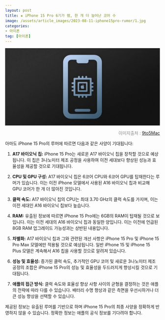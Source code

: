 ```yaml
---
layout: post  
title: ✚ iPhone 15 Pro 6기가 램, 한 개 더 늘어난 코어 수
image: /assets/article_images/2023-08-11-iphone15pro-rumor/1.jpg
categories:
- 아이폰
tag: [아이폰]
---
```



<div class="markdown-image">
<img src="/assets/article_images/2023-08-11-iphone15pro-rumor/1.jpg" alt="" align="middle"/><p style="text-align:right;  color:#878787"> 이미지출처 : <a href="https://9to5mac.com/"> 9to5Mac </a></p> </div>

<p class="drop-korean">
아마도 iPhone 15 Pro의 루머에 따르면 다음과 같은 사양이 기대됩니다:
</p>

1. **A17 바이오닉 칩:** iPhone 15 Pro는 새로운 A17 바이오닉 칩을 장착할 것으로 예상됩니다. 이 칩은 3나노미터 제조 공정을 사용하여 이전 세대보다 향상된 성능과 효율성을 제공할 것으로 기대됩니다.

2. **CPU 및 GPU 구성:** A17 바이오닉 칩은 6코어 CPU와 6코어 GPU를 탑재한다는 루머가 있습니다. 이는 이전 iPhone 모델에서 사용된 A16 바이오닉 칩과 비교해 GPU 코어가 한 개 더 많아진 것입니다.

3. **클럭 속도:** A17 바이오닉 칩의 CPU는 최대 3.70 GHz의 클럭 속도를 가지며, 이는 이전 세대인 A16 바이오닉 칩보다 높습니다.

4. **RAM:** 유출된 정보에 따르면 iPhone 15 Pro에는 6GB의 RAM이 탑재될 것으로 보입니다. 이는 이전 세대의 A16 바이오닉 칩과 동일한 양입니다. 이는 이전에 언급된 8GB RAM 업그레이드 가능성과는 상반된 내용입니다.

5. **차별화:** A17 바이오닉 칩과 그와 관련된 개선 사항은 iPhone 15 Pro 및 iPhone 15 Pro Max 모델에만 적용될 것으로 예상됩니다. 일반 iPhone 15 및 iPhone 15 Plus 모델은 계속해서 A16 칩을 사용할 것으로 알려져 있습니다.

6. **성능 및 효율성:** 증가된 클럭 속도, 추가적인 GPU 코어 및 새로운 3나노미터 제조 공정의 조합은 iPhone 15 Pro의 성능 및 효율성을 두드러지게 향상시킬 것으로 기대됩니다.

7. **애플의 접근 방식:** 클럭 속도와 효율성 향상 사항 사이의 균형을 결정하는 것은 애플의 전략에 따라 다를 수 있습니다. 배터리 수명 향상과 같은 측면을 우선시하거나 더 큰 성능 향상을 선택할 수 있습니다.

제공된 정보는 유출된 루머를 기반으로 하며 iPhone 15 Pro의 최종 사양을 정확하게 반영하지 않을 수 있습니다. 정확한 정보는 애플의 공식 정보를 기다려야 합니다.